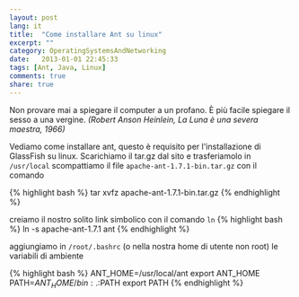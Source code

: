 ```yaml
---
layout: post
lang: it
title:  "Come installare Ant su linux"
excerpt: ""
category: OperatingSystemsAndNetworking
date:   2013-01-01 22:45:33
tags: [Ant, Java, Linux]
comments: true
share: true
---
```


Non provare mai a spiegare il computer a un profano. È più facile spiegare il sesso a una vergine.
*(Robert Anson Heinlein, La Luna è una severa maestra, 1966)*

Vediamo come installare ant, questo è requisito per l'installazione di GlassFish su linux.
Scarichiamo il tar.gz dal sito e trasferiamolo in `/usr/local`
scompattiamo il file `apache-ant-1.7.1-bin.tar.gz` con il comando

{% highlight bash %}
tar xvfz apache-ant-1.7.1-bin.tar.gz
{% endhighlight %}

creiamo il nostro solito link simbolico con il comando `ln`
{% highlight bash %}
ln -s apache-ant-1.7.1 ant
{% endhighlight %}

aggiungiamo in `/root/.bashrc` (o nella nostra home di utente non root) le variabili di ambiente

{% highlight bash %}
ANT_HOME=/usr/local/ant
export ANT_HOME
PATH=$ANT_HOME/bin:.:$PATH
export PATH
{% endhighlight %}



